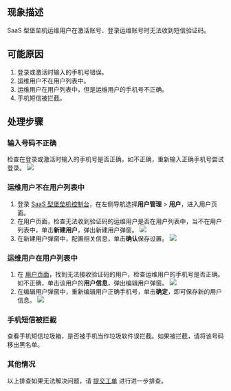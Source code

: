 ## 现象描述
SaaS 型堡垒机运维用户在激活账号、登录运维账号时无法收到短信验证码。

## 可能原因
1. 登录或激活时输入的手机号错误。
2. 运维用户不在用户列表中。
3. 运维用户在用户列表中，但是运维用户的手机号不正确。
4. 手机短信被拦截。

## 处理步骤
### 输入号码不正确
检查在登录或激活时输入的手机号是否正确，如不正确，重新输入正确手机号尝试登录。
![](https://main.qcloudimg.com/raw/1852d0d85c34a3c0f1b38bcd923d1711.png)

### 运维用户不在用户列表中
 1. 登录 [ SaaS 型堡垒机控制台](https://console.cloud.tencent.com/bh)，在左侧导航选择**用户管理** > **用户**，进入用户页面。
 2. 在用户页面，检查无法收到验证码的运维用户是否在用户列表中，当不在用户列表中，单击**新建用户**，弹出新建用户弹窗。
![](https://qcloudimg.tencent-cloud.cn/raw/bc885a33e6b10894d65425f9eeea0418.png)
 3. 在新建用户弹窗中，配置相关信息，单击**确认**保存设置。
![](https://main.qcloudimg.com/raw/778f962e554b81d32af1b8c9e2f75977.png)

### 运维用户在用户列表中
 1. 在 [用户页面](https://console.cloud.tencent.com/bh/user)，找到无法接收验证码的用户，检查运维用户的手机号是否正确。如不正确，单击该用户的**用户信息**，弹出编辑用户弹窗。
![](https://main.qcloudimg.com/raw/1515fe8369582707a67088031820ac90.png)
 2. 在编辑用户弹窗中，重新编辑用户正确手机号，单击**确定**，即可保存新的用户信息。
![](https://main.qcloudimg.com/raw/232b08f6981687720db2aa7ba90b163b.png)

### 手机短信被拦截
查看手机短信垃圾箱，是否被手机当作垃圾软件误拦截。如果被拦截，请将该号码移出黑名单。

### 其他情况
以上排查如果无法解决问题，请 [提交工单](https://console.cloud.tencent.com/workorder/category) 进行进一步排查。
